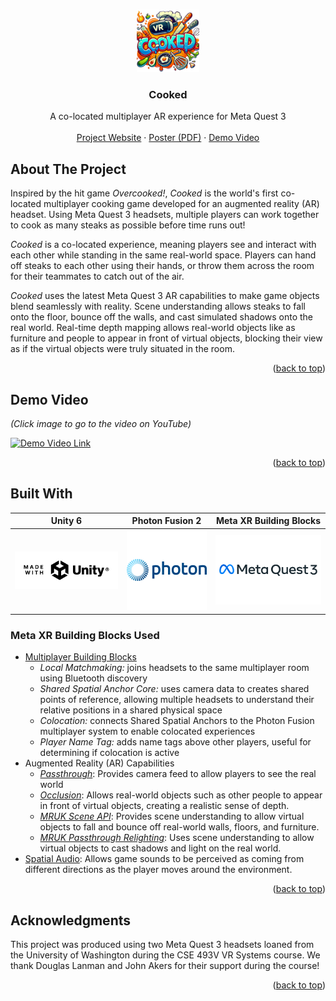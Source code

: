 <!-- Improved compatibility of back to top link: See: https://github.com/othneildrew/Best-README-Template/pull/73 -->
<a id="readme-top"></a>


<!-- PROJECT LOGO -->
<br />
<div align="center">
  <a href="https://github.com/lawtancool/Cooked">
    <img src="docs/favicon/favicon.svg" alt="Logo" width="100" height="100">
  </a>

<h3 align="center">Cooked</h3>

  <p align="center">
    A co-located multiplayer AR experience for Meta Quest 3
    <br />
    <!-- <a href="https://lawtancool.github.io/Cooked"><strong>Project website »</strong></a> -->
    <!-- <br /> -->
    <br />
    <a href="https://lawtancool.github.io/Cooked">Project Website</a>
    &middot;
    <a href="https://github.com/lawtancool/Cooked/blob/main/docs/images/Cooked.pdf">Poster (PDF)</a>
    &middot;
    <a href="https://www.youtube.com/watch?v=47_7hhijdsE">Demo Video</a>
  </p>
</div>



<!-- ABOUT THE PROJECT -->
## About The Project

Inspired by the hit game *Overcooked!*, *Cooked* is the world's first co-located multiplayer cooking game developed for an augmented reality (AR) headset. Using Meta Quest 3 headsets, multiple players can work together to cook as many steaks as possible before time runs out! 

*Cooked* is a co-located experience, meaning players see and interact with each other while standing in the same real-world space. Players can hand off steaks to each other using their hands, or throw them across the room for their teammates to catch out of the air. 

*Cooked* uses the latest Meta Quest 3 AR capabilities to make  game objects blend seamlessly with reality. Scene understanding allows steaks to fall onto the floor, bounce off the walls, and cast simulated shadows onto the real world. Real-time depth mapping allows real-world objects like as furniture and people to appear in front of virtual objects, blocking their view as if the virtual objects were truly situated in the room. 

<p align="right">(<a href="#readme-top">back to top</a>)</p>

## Demo Video
_(Click image to go to the video on YouTube)_

[![Demo Video Link](https://img.youtube.com/vi/47_7hhijdsE/0.jpg)](https://www.youtube.com/watch?v=47_7hhijdsE)
<p align="right">(<a href="#readme-top">back to top</a>)</p>

## Built With

| Unity 6 | Photon Fusion 2 | Meta XR Building Blocks |
|:--:|:--:|:--:|
| [<img src="docs/images/unity.png" alt="Unity" width="200" />](https://docs.unity3d.com/Manual/index.html) | [<img src="docs/images/photon.png" alt="Photon" width="150" />](https://doc.photonengine.com/fusion/current/) | [<img src="docs/images/meta-quest-3.png" alt="Meta Quest 3" width="200" />](https://developers.meta.com/horizon/documentation/unity/bb-multiplayer-blocks) |

### Meta XR Building Blocks Used
- [Multiplayer Building Blocks](https://developers.meta.com/horizon/documentation/unity/bb-multiplayer-blocks)
    - *Local Matchmaking:* joins headsets to the same multiplayer room using Bluetooth discovery
    - *Shared Spatial Anchor Core:* uses camera data to creates shared points of reference, allowing multiple headsets to understand their relative positions in a shared physical space
    - *Colocation:* connects Shared Spatial Anchors to the Photon Fusion multiplayer system to enable colocated experiences
    - *Player Name Tag:* adds name tags above other players, useful for determining if colocation is active
- Augmented Reality (AR) Capabilities
    - [*Passthrough*](https://developers.meta.com/horizon/documentation/unity/unity-passthrough-tutorial-with-blocks/): Provides camera feed to allow players to see the real world
    - [*Occlusion*](https://developers.meta.com/horizon/documentation/unity/unity-depthapi-occlusions-get-started): Allows real-world objects such as other people to appear in front of virtual objects, creating a realistic sense of depth.
    - [*MRUK Scene API*](https://developers.meta.com/horizon/documentation/unity/unity-mr-utility-kit-overview): Provides scene understanding to allow virtual objects to fall and bounce off real-world walls, floors, and furniture.
    - [*MRUK Passthrough Relighting*](https://developers.meta.com/horizon/documentation/unity/unity-passthrough-relighting): Uses scene understanding to allow virtual objects to cast shadows and light on the real world.
- [Spatial Audio](https://developers.meta.com/horizon/documentation/unity/meta-xr-audio-sdk-unity): Allows game sounds to be perceived as coming from different directions as the player moves around the environment.



<p align="right">(<a href="#readme-top">back to top</a>)</p>



<!-- ACKNOWLEDGMENTS -->
## Acknowledgments

This project was produced using two Meta Quest 3 headsets loaned from the University of Washington during the CSE 493V VR Systems course. We thank Douglas Lanman and John Akers for their support during the course!

<p align="right">(<a href="#readme-top">back to top</a>)</p>
